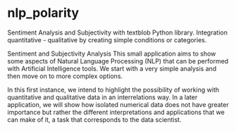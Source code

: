 # nlp_polarity
Sentiment Analysis and Subjectivity with textblob Python library. Integration quantitative - qualitative by creating simple conditions or categories.

Sentiment and Subjectivity Analysis
This small application aims to show some aspects of Natural Language Processing (NLP) that can be performed with Artificial Intelligence tools. We start with a very simple analysis and then move on to more complex options.

In this first instance, we intend to highlight the possibility of working with quantitative and qualitative data in an interrelations way. In a later application, we will show how isolated numerical data does not have greater importance but rather the different interpretations and applications that we can make of it, a task that corresponds to the data scientist.
